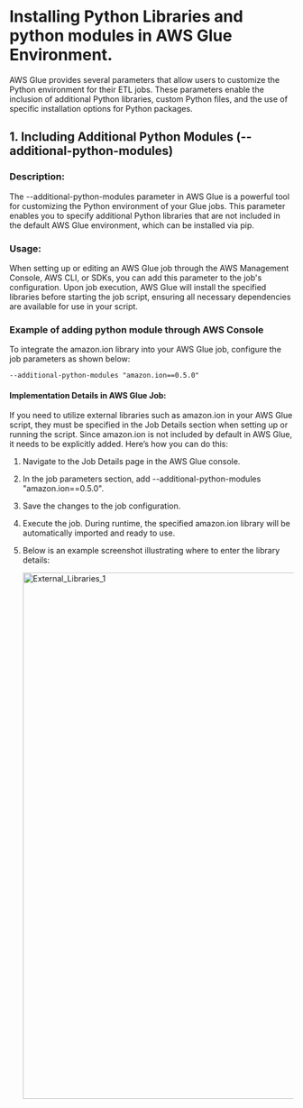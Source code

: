 # Installing Python Libraries and python modules in AWS Glue Environment.

AWS Glue provides several parameters that allow users to customize the Python environment for their ETL jobs. These parameters enable the inclusion of additional Python libraries, custom Python files, and the use of specific installation options for Python packages.

## 1. Including Additional Python Modules (--additional-python-modules)
### Description:
The --additional-python-modules parameter in AWS Glue is a powerful tool for customizing the Python environment of your Glue jobs. This parameter enables you to specify additional Python libraries that are not included in the default AWS Glue environment, which can be installed via pip.
### Usage:
When setting up or editing an AWS Glue job through the AWS Management Console, AWS CLI, or SDKs, you can add this parameter to the job's configuration. Upon job execution, AWS Glue will install the specified libraries before starting the job script, ensuring all necessary dependencies are available for use in your script.
### Example of adding python module through AWS Console
To integrate the amazon.ion library into your AWS Glue job, configure the job parameters as shown below:
```
--additional-python-modules "amazon.ion==0.5.0"
```
#### Implementation Details in AWS Glue Job:
If you need to utilize external libraries such as amazon.ion in your AWS Glue script, they must be specified in the Job Details section when setting up or running the script. Since amazon.ion is not included by default in AWS Glue, it needs to be explicitly added. Here’s how you can do this:

1. Navigate to the Job Details page in the AWS Glue console.
2. In the job parameters section, add --additional-python-modules "amazon.ion==0.5.0".
3. Save the changes to the job configuration.
4. Execute the job. During runtime, the specified amazon.ion library will be automatically imported and ready to use.
5. Below is an example screenshot illustrating where to enter the library details:

   <img width="934" alt="External_Libraries_1" src="https://github.com/sarutlaa/tinitiate-aws-glue/assets/141533429/0f167df0-c742-4fe7-bfaa-06326db1457c">




